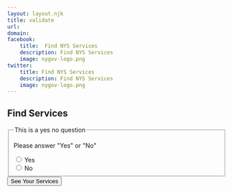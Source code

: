 ```yaml
---
layout: layout.njk
title: validate
url: 
domain: 
facebook:
    title:  Find NYS Services
    description: Find NYS Services
    image: nygov-logo.png
twitter:
    title: Find NYS Services
    description: Find NYS Services
    image: nygov-logo.png
---
```

<section  class="flex flex-col items-center m-auto mt-8 pb-8">
    <h1 class="nysds-text-36 font-extrabold mb-4 w-full text-center">Find Services</h1>
    <div class="my-4 w-full md:w-2/3" >
    <form 
        x-data="{ q1: '', q2: '', q3: '', q4: '', results: false, anyerror: false}" 
        @submit.prevent>
        <fieldset>
            <legend>This is a yes no question</legend>
            <p class="text-red-600 border-red-800" 
                :hidden="true" 
                id="q1error" 
                x-ref="q1error" 
                x-cloak>Please answer "Yes" or "No"</p>
            <div 
                class="flex flex-row items-center border border-admin-second my-2 pl-4 rounded-xl" 
                @click="$refs.q1no.classList.remove('bg-admin-third');$el.classList.add('bg-admin-third');$refs.q1error.hidden = true" 
                x-ref="q1yes" >
                <input 
                    type="radio" 
                    value="yes" 
                    x-model.lazy="q1" 
                    id="q1-yes"  
                    required 
                    oninvalid="q1error.hidden = false; q1error.dataset.error = true"/> 
                <label 
                    for="q1-yes" 
                    class="w-full p-4">Yes</label>
            </div>
            <div 
                class="flex flex-row items-center border border-admin-second my-2 pl-4 rounded-xl" 
                @click="$refs.q1yes.classList.remove('bg-admin-third');$el.classList.add('bg-admin-third');$refs.q1error.hidden = true" 
                x-ref="q1no">
                <input 
                    type="radio" 
                    value="no" 
                    x-model.lazy="q1" 
                    id="q1-no" 
                    required /> 
                <label 
                    for="q1-no" 
                    class="w-full p-4">No</label>
            </div>
        </fieldset>
        <div class="w-full flex justify-center">
        <button @click=" results = ! results" class="p-4 m-4 bg-admin-first text-white rounded-xl font-bold hover:bg-black"> See Your Services </button>
        </div>
        <template x-if="results">
        <template x-if="q1 == 'yes'">
            <article class="">
                Service for Q1</article>
        </template>
        </template>
    </form>
    </div>
</section>


<!-- <div x-data="page()" class="flex flex-col md:w-1/3">
  <button @click="access()" class="mt-10 md:mt-32 w-2/3 justify-center flex bg-blue-500 hover:bg-blue-700 text-white font-bold py-2 px-4 rounded">
    Access Data
  </button>
  <label class="block">Output: "<span x-ref="output">Hello world</span>"</label>
  <script type="text/javascript">
    function page() {
      return {
        message: "Hello world??????",
        access() {
          this.$refs.output.innerText = this.message;
        },
      };
    }
  </script>
</div> -->